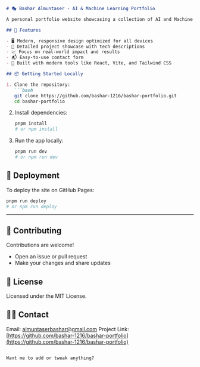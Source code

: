 

````markdown
# 🎭 Bashar Almuntaser - AI & Machine Learning Portfolio

A personal portfolio website showcasing a collection of AI and Machine Learning projects, with a modern design and great user experience.

## 🚀 Features

- 🖥️ Modern, responsive design optimized for all devices  
- 📂 Detailed project showcase with tech descriptions  
- 📈 Focus on real-world impact and results  
- 📬 Easy-to-use contact form  
- 🎨 Built with modern tools like React, Vite, and Tailwind CSS  

## 📦 Getting Started Locally

1. Clone the repository:  
   ```bash
   git clone https://github.com/bashar-1216/bashar-portfolio.git
   cd bashar-portfolio
````

2. Install dependencies:

   ```bash
   pnpm install
   # or npm install
   ```

3. Run the app locally:

   ```bash
   pnpm run dev
   # or npm run dev
   ```

## 🚀 Deployment

To deploy the site on GitHub Pages:

```bash
pnpm run deploy
# or npm run deploy
```

---

## 🤝 Contributing

Contributions are welcome!

* Open an issue or pull request
* Make your changes and share updates

## 📄 License

Licensed under the MIT License.

## 🙋‍♂️ Contact

Email: [almuntaserbashar@gmail.com](mailto:almuntaserbashar@gmail.com)
Project Link: [https://github.com/bashar-1216/bashar-portfolio](https://github.com/bashar-1216/bashar-portfolio)

```

Want me to add or tweak anything?
```
